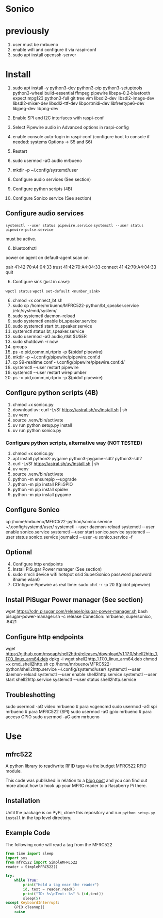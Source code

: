 # Sonico

# previously 

1. user must be mrbueno
1. enable wifi and configure it via raspi-conf
1. sudo apt install openssh-server

# Install

1. sudo apt install -y python3-dev python3-pip python3-setuptools python3-wheel build-essential ffmpeg pipewire libspa-0.2-bluetooth expect mpg123 python3-full git tree vim libsdl2-dev libsdl2-image-dev libsdl2-mixer-dev libsdl2-ttf-dev libportmidi-dev libfreetype6-dev libjpeg-dev libpng-dev

1. Enable SPI and I2C interfaces with raspi-conf
1. Select Pipewire audio in Advanced options in raspi-config 
1. enable console auto-login in raspi-conf (configure boot to console if needed: systems Options -> S5 and S6)
1. Restart
1. sudo usermod -aG audio mrbueno
1. mkdir -p ~/.config/systemd/user
1. Configure audio services (See section)
1. Configure python scripts (4B)
1. Configure Sonico service (See section)
 

## Configure audio services

`systemctl --user status pipewire.service`
`systemctl --user status pipewire-pulse.service`

must be active.

6. bluetoothctl

power on
agent on
default-agent
scan on

pair 41:42:70:A4:04:33
trust 41:42:70:A4:04:33
connect 41:42:70:A4:04:33
quit

6. Configure sink (just in case):

`wpctl status`
`wpctl set-default <number_sink>`

6. chmod +x connect_bt.sh
6. sudo cp /home/mrbueno/MFRC522-python/bt_speaker.service /etc/systemd/system/
6. sudo systemctl daemon-reload
6. sudo systemctl enable bt_speaker.service
6. sudo systemctl start bt_speaker.service
6. systemctl status bt_speaker.service
6. sudo usermod -aG audio,rtkit $USER
6. sudo shutdown -r now
6. groups
6. ps -o pid,comm,ni,rtprio -p $(pidof pipewire)
6. mkdir -p ~/.config/pipewire/pipewire.conf.d
6. cp 99-realtime.conf ~/.config/pipewire/pipewire.conf.d/
6. systemctl --user restart pipewire
6. systemctl --user restart wireplumber
6. ps -o pid,comm,ni,rtprio -p $(pidof pipewire)

## Configure python scripts (4B)

1. chmod +x sonico.py
1. download uv: curl -LsSf https://astral.sh/uv/install.sh | sh
4. uv venv
4. source .venv/bin/activate
4. uv run python setup.py install
4. uv run python sonico.py

### Configure python scripts, alternative way (NOT TESTED)

1. chmod +x sonico.py
1. apt install python3-pygame python3-pygame-sdl2 python3-sdl2
1. curl -LsSf https://astral.sh/uv/install.sh | sh
1. uv venv
1. source .venv/bin/activate
1. python -m ensurepip --upgrade
1. python -m pip install RPi.GPIO
1. python -m pip install spidev
1. python -m pip install pygame


## Configure Sonico

cp /home/mrbueno/MFRC522-python/sonico.service ~/.config/systemd/user/
systemctl --user daemon-reload
systemctl --user enable sonico.service
systemctl --user start sonico.service
systemctl --user status sonico.service
journalctl --user -u sonico.service -f

## Optional

4. Configure http endpoints
4. Install PiSugar Power manager (See section)
4. sudo nmcli device wifi hotspot ssid SuperSonico password password ifname wlan0
4. COnfigure Pipewire as real time: sudo chrt -r -p 20 $(pidof pipewire)

## Install PiSugar Power manager (See section)

wget https://cdn.pisugar.com/release/pisugar-power-manager.sh
bash pisugar-power-manager.sh -c release
Conection: mrbueno, supersonico, :8421

## Configure http endpoints

wget https://github.com/msoap/shell2http/releases/download/v1.17.0/shell2http_1.17.0_linux_arm64.deb
dpkg -i wget shell2http_1.17.0_linux_arm64.deb
chmod +x cmd_shell2http.sh 
cp /home/mrbueno/MFRC522-python/shell2http.service ~/.config/systemd/user/
systemctl --user daemon-reload
systemctl --user enable shell2http.service
systemctl --user start shell2http.service
systemctl --user status shell2http.service


## Troubleshotting

sudo usermod -aG video mrbueno   # para vcgencmd
sudo usermod -aG spi mrbueno     # para MFRC522 (SPI)
sudo usermod -aG gpio mrbueno    # para acceso GPIO
sudo usermod -aG adm mrbueno


# Use



## mfrc522

A python library to read/write RFID tags via the budget MFRC522 RFID module.

This code was published in relation to a [blog post](https://pimylifeup.com/raspberry-pi-rfid-rc522/) and you can find out more about how to hook up your MFRC reader to a Raspberry Pi there.

## Installation

Until the package is on PyPi, clone this repository and run `python setup.py install` in the top level directory.

## Example Code

The following code will read a tag from the MFRC522

```python
from time import sleep
import sys
from mfrc522 import SimpleMFRC522
reader = SimpleMFRC522()

try:
    while True:
        print("Hold a tag near the reader")
        id, text = reader.read()
        print("ID: %s\nText: %s" % (id,text))
        sleep(5)
except KeyboardInterrupt:
    GPIO.cleanup()
    raise
```
